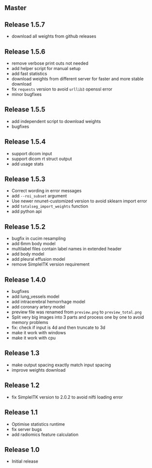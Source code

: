 ## Master

## Release 1.5.7
* download all weights from github releases


## Release 1.5.6
* remove verbose print outs not needed
* add helper script for manual setup
* add fast statistics
* download weights from different server for faster and more stable download
* fix `requests` version to avoid `urllib3` openssl error
* minor bugfixes


## Release 1.5.5
* add independent script to download weights
* bugfixes


## Release 1.5.4
* support dicom input
* support dicom rt struct output
* add usage stats


## Release 1.5.3
* Correct wording in error messages
* add `--roi_subset` argument
* Use newer nnunet-customized version to avoid sklearn import error
* add `totalseg_import_weights` function
* add python api


## Release 1.5.2
* bugfix in cucim resampling
* add 6mm body model
* multilabel files contain label names in extended header
* add body model
* add pleural effusion model
* remove SimpleITK version requirement


## Release 1.4.0
* bugfixes
* add lung_vessels model
* add intracerebral hemorrhage model
* add coronary artery model
* preview file was renamed from `preview.png` to `preview_total.png`
* Split very big images into 3 parts and process one by one to avoid memory problems
* fix: check if input is 4d and then truncate to 3d
* make it work with windows
* make it work with cpu


## Release 1.3
* make output spacing exactly match input spacing
* improve weights download


## Release 1.2
* fix SimpleITK version to 2.0.2 to avoid nifti loading error


## Release 1.1
* Optimise statistics runtime
* fix server bugs
* add radiomics feature calculation


## Release 1.0
* Initial release